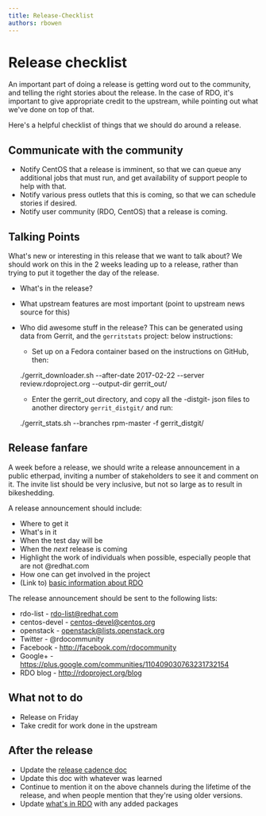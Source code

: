 ```yaml
---
title: Release-Checklist
authors: rbowen
---
```


# Release checklist

An important part of doing a release is getting word out to the
community, and telling the right stories about the release. In the case
of RDO, it's important to give appropriate credit to the upstream, while
pointing out what we've done on top of that.

Here's a helpful checklist of things that we should do around a release.

## Communicate with the community

* Notify CentOS that a release is imminent, so that we can queue any
  additional jobs that must run, and get availability of support people
  to help with that.
* Notify various press outlets that this is coming, so that we can
  schedule stories if desired.
* Notify user community (RDO, CentOS) that a release is coming.

## Talking Points

What's new or interesting in this release that we
want to talk about? We should work on this in the 2 weeks leading up
to a release, rather than trying to put it together the day of the
release.

* What's in the release?
* What upstream features are most important (point to upstream news
  source for this)
* Who did awesome stuff in the release? This can be generated using data
  from Gerrit, and the `gerritstats` project:
  below instructions:
    * Set up on a Fedora container based on the instructions on GitHub, then:

    ./gerrit_downloader.sh --after-date 2017-02-22 --server review.rdoproject.org --output-dir gerrit_out/

    * Enter the gerrit_out directory, and copy all the -distgit- json files to another directory `gerrit_distgit/` and run:

    ./gerrit_stats.sh --branches rpm-master -f gerrit_distgit/


## Release fanfare

A week before a release, we should write a release announcement in a public etherpad,
inviting a number of stakeholders to see it and comment on it. The invite list should
be very inclusive, but not so large as to result in bikeshedding.

A release announcement should include:

* Where to get it
* What's in it
* When the test day will be
* When the *next* release is coming
* Highlight the work of individuals when possible, especially people
  that are not @redhat.com
* How one can get involved in the project
* (Link to) [basic information about RDO](/rdo)

The release announcement should be sent to the following lists:

* rdo-list - rdo-list@redhat.com
* centos-devel - centos-devel@centos.org
* openstack - openstack@lists.openstack.org
* Twitter - @rdocommunity
* Facebook - http://facebook.com/rdocommunity
* Google+ - https://plus.google.com/communities/110409030763231732154
* RDO blog - http://rdoproject.org/blog

## What not to do

* Release on Friday
* Take credit for work done in the upstream

## After the release

* Update the [release cadence doc](/rdo/release-cadence/)
* Update this doc with whatever was learned
* Continue to mention it on the above channels during the lifetime of
  the release, and when people mention that they're using older
  versions.
* Update [what's in RDO](/rdo/projectsinrdo) with any added packages

